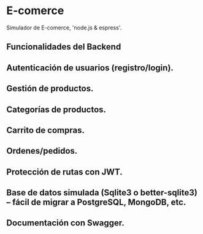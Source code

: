 # E-comerce
Simulador de E-comerce, 'node.js &amp; espress'.


## Funcionalidades del Backend 

## Autenticación de usuarios (registro/login).
## Gestión de productos.
## Categorías de productos.
## Carrito de compras.
## Ordenes/pedidos.
## Protección de rutas con JWT.
## Base de datos simulada (Sqlite3 o better-sqlite3) – fácil de migrar a PostgreSQL, MongoDB, etc.
## Documentación con Swagger.
